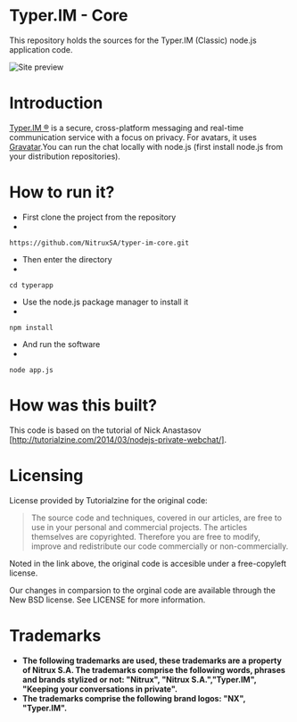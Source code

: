 Typer.IM - Core
==============

This repository holds the sources for the Typer.IM (Classic) node.js application code.

![Site preview](http://i.imgur.com/Nuv7k7g.png "Typer.IM Classic")

Introduction
============

[Typer.IM ®](http://typer.im/) is a secure, cross-platform messaging and real-time communication service with a focus on privacy. For avatars, it uses [Gravatar](http://gravatar.com/).You can run the chat locally with node.js (first install node.js from your distribution repositories).

How to run it?
==============

+ First clone the project from the repository
+ 
`https://github.com/NitruxSA/typer-im-core.git`

+ Then enter the directory
+ 
`cd typerapp`

+ Use the node.js package manager to install it
+ 
`npm install`

+  And run the software
+  
`node app.js`

How was this built?
===================

This code is based on the tutorial of Nick Anastasov [http://tutorialzine.com/2014/03/nodejs-private-webchat/].

Licensing
=========

License provided by Tutorialzine for the original code:

>The source code and techniques, covered in our articles, are free to use in your personal and commercial projects. The articles themselves are copyrighted. Therefore you are free to modify, improve and redistribute our code commercially or non-commercially.

Noted in the link above, the original code is accesible under a free-copyleft license. 

Our changes in comparsion to the orginal code are available through the New BSD license. See LICENSE for more information.

Trademarks
===========

* **The following trademarks are used, these trademarks are a property of Nitrux S.A. The trademarks comprise the following words, phrases and brands stylized or not: "Nitrux", "Nitrux S.A.","Typer.IM", "Keeping your conversations in private".**
* **The trademarks comprise the following brand logos: "NX", "Typer.IM".**
